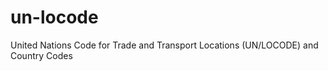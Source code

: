 un-locode
=========

United Nations Code for Trade and Transport Locations (UN/LOCODE) and Country Codes
